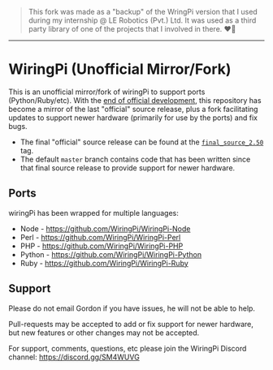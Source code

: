 > This fork was made as a "backup" of the WringPi version that I used  during my internship @ LE Robotics (Pvt.) Ltd. It was used as a third party library of one of the projects that I involved in there. ❤🌱

---

WiringPi (Unofficial Mirror/Fork)
=================================

This is an unofficial mirror/fork of wiringPi to support ports (Python/Ruby/etc).  With the
[end of official development](http://wiringpi.com/wiringpi-deprecated/), this repository
has become a mirror of the last "official" source release, plus a fork facilitating updates
to support newer hardware (primarily for use by the ports) and fix bugs.

  * The final "official" source release can be found at the
    [`final_source_2.50`](https://github.com/WiringPi/WiringPi/tree/final_official_2.50) tag.
  * The default `master` branch contains code that has been written since that final source
    release to provide support for newer hardware.

Ports
-----

wiringPi has been wrapped for multiple languages:

* Node - https://github.com/WiringPi/WiringPi-Node
* Perl - https://github.com/WiringPi/WiringPi-Perl
* PHP - https://github.com/WiringPi/WiringPi-PHP
* Python - https://github.com/WiringPi/WiringPi-Python
* Ruby - https://github.com/WiringPi/WiringPi-Ruby

Support
-------

Please do not email Gordon if you have issues, he will not be able to help.

Pull-requests may be accepted to add or fix support for newer hardware, but new features or
other changes may not be accepted.

For support, comments, questions, etc please join the WiringPi Discord channel: https://discord.gg/SM4WUVG
